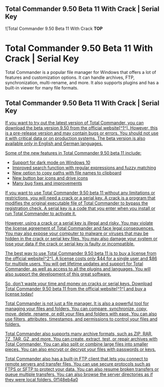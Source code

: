 ## Total Commander 9.50 Beta 11 With Crack | Serial Key

 
![Total Commander 9.50 Beta 11 With Crack __TOP__ 
<h1>Total Commander 9.50 Beta 11 With Crack | Serial Key</h1>
<p>Total Commander is a popular file manager for Windows that offers a lot of features and customization options. It can handle archives, FTP, synchronization, multi-rename, and more. It also supports plugins and has a built-in viewer for many file formats.</p>
<h2>Total Commander 9.50 Beta 11 With Crack | Serial Key</h2>
<p><a href=](https://encrypted-tbn0.gstatic.com/images?q=tbn:ANd9GcQnFNT2XfCcfnIU-zom-CVYUQJSjAfr_m3C1qKvdphdexT3OcpLhe9dKWc)**Download**
 
If you want to try out the latest version of Total Commander, you can download the beta version 9.50 from the official website[^1^]. However, this is a pre-release version and may contain bugs or errors. You should not use it with critical data or on production systems. The beta version is also available only in English and German languages.
 
Some of the new features in Total Commander 9.50 beta 11 include:
 
- Support for dark mode on Windows 10
- Improved search function with regular expressions and fuzzy matching
- New option to copy paths with file names to clipboard
- New button bar icons and drive icons
- Many bug fixes and improvements

If you want to use Total Commander 9.50 beta 11 without any limitations or restrictions, you will need a crack or a serial key. A crack is a program that modifies the original executable file of Total Commander to bypass the registration check. A serial key is a code that you enter when you install or run Total Commander to activate it.
 
However, using a crack or a serial key is illegal and risky. You may violate the license agreement of Total Commander and face legal consequences. You may also expose your computer to malware or viruses that may be hidden in the crack or serial key files. You may also damage your system or lose your data if the crack or serial key is faulty or incompatible.
 
The best way to use Total Commander 9.50 beta 11 is to buy a license from the official website[^2^]. A license costs only $44 for a single user and $86 for multiple users. You will get lifetime updates and support for Total Commander, as well as access to all the plugins and languages. You will also support the development of this great software.
 
So, don't waste your time and money on cracks or serial keys. Download Total Commander 9.50 beta 11 from the official website[^1^] and buy a license today!
  
Total Commander is not just a file manager. It is also a powerful tool for managing your files and folders. You can compare, synchronize, copy, move, delete, rename, or edit your files and folders with ease. You can also use filters, attributes, timestamps, and permissions to control your files and folders.
 
Total Commander also supports many archive formats, such as ZIP, RAR, 7Z, TAR, GZ, and more. You can create, extract, test, or repair archives with Total Commander. You can also split or combine large files into smaller pieces. You can also encrypt or decrypt your files with passwords or keys.
 
Total Commander also has a built-in FTP client that lets you connect to remote servers and transfer files. You can use secure protocols such as FTPS or SFTP to protect your data. You can also resume broken transfers or queue multiple transfers. You can also browse the server directories as if they were local folders.
 0f148eb4a0
